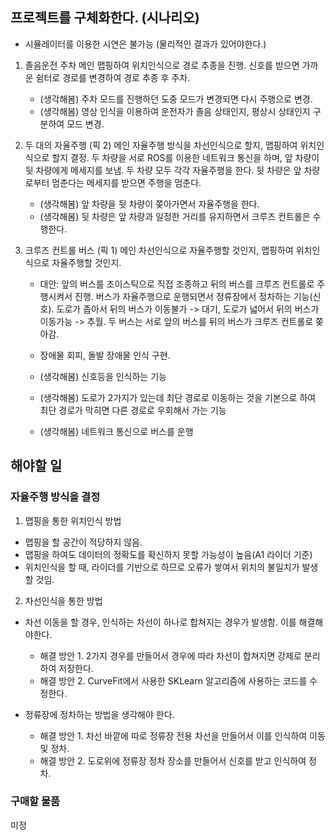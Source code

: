 ## 프로젝트를 구체화한다. (시나리오)
 - 시뮬레이터를 이용한 시연은 불가능 (물리적인 결과가 있어야한다.)


 1. 졸음운전 주차
메인
맵핑하여 위치인식으로 경로 추종을 진행. 신호를 받으면 가까운 쉼터로 경로를 변경하여 경로 추종 후 주차.

	- (생각해봄) 주차 모드를 진행하던 도중 모드가 변경되면 다시 주행으로 변경.
	- (생각해봄) 영상 인식을 이용하여 운전자가 졸음 상태인지, 평상시 상태인지 구분하여 모드 변경.


 2. 두 대의 자율주행 (픽 2)
메인
자율주행 방식을 차선인식으로 할지, 맵핑하여 위치인식으로 할지 결정.
두 차량을 서로 ROS를 이용한 네트워크 통신을 하며, 앞 차량이 뒷 차량에게 메세지를 보냄.
두 차량 모두 각각 자율주행을 한다. 뒷 차량은 앞 차량로부터 멈춘다는 메세지를 받으면 주행을 멈춘다.

	- (생각해봄) 앞 차량을 뒷 차량이 쫒아가면서 자율주행을 한다.
	- (생각해봄) 뒷 차량은 앞 차량과 일정한 거리를 유지하면서 크루즈 컨트롤은 수행한다.

 3. 크루즈 컨트롤 버스 (픽 1)
메인
차선인식으로 자율주행할 것인지, 맵핑하여 위치인식으로 자율주행할 것인지.
	- 대안: 앞의 버스를 조이스틱으로 직접 조종하고 뒤의 버스를 크루즈 컨트롤로 주행시켜서 진행.
버스가 자율주행으로 운행되면서 정류장에서 정차하는 기능(신호).
도로가 좁아서 뒤의 버스가 이동불가 -> 대기, 도로가 넓어서 뒤의 버스가 이동가능 -> 추월.
두 버스는 서로 앞의 버스를 뒤의 버스가 크루즈 컨트롤로 쫒아감.

	- 장애물 회피, 돌발 장애물 인식 구현.
	- (생각해봄) 신호등을 인식하는 기능
	- (생각해봄) 도로가 2가지가 있는데 최단 경로로 이동하는 것을 기본으로 하여 최단 경로가 막히면 다른 경로로 우회해서 가는 기능
	- (생각해봄) 네트워크 통신으로 버스를 운행


## 해야할 일

### 자율주행 방식을 결정

 1. 맵핑을 통한 위치인식 방법
 - 맵핑을 할 공간이 적당하지 않음.
 - 맵핑을 하여도 데이터의 정확도를 확신하지 못할 가능성이 높음(A1 라이더 기준)
 - 위치인식을 할 때, 라이더를 기반으로 하므로 오류가 쌓여서 위치의 불일치가 발생할 것임.

 2. 차선인식을 통한 방법
 - 차선 이동을 할 경우, 인식하는 차선이 하나로 합쳐지는 경우가 발생함. 이를 해결해야한다.
	- 해결 방안 1. 2가지 경우를 만들어서 경우에 따라 차선이 합쳐지면 강제로 분리하여 저장한다.
	- 해결 방안 2. CurveFit에서 사용한 SKLearn 알고리즘에 사용하는 코드를 수정한다.

 - 정류장에 정차하는 방법을 생각해야 한다.
	- 해결 방안 1. 차선 바깥에 따로 정류장 전용 차선을 만들어서 이를 인식하여 이동 및 정차.
	- 해결 방안 2. 도로위에 정류장 정차 장소를 만들어서 신호를 받고 인식하여 정차.

### 구매할 물품

 미정

